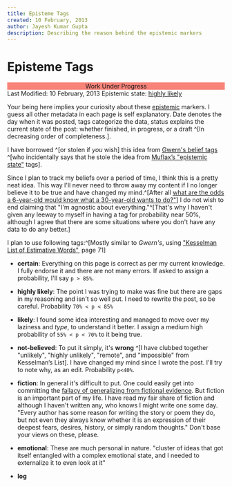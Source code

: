 ```yaml
---
title: Episteme Tags
created: 10 February, 2013 
author: Jayesh Kumar Gupta
description: Describing the reason behind the epistemic markers
---
```


Episteme Tags
=============

<div style="background:#F88379;text-align:center;">Work Under Progress</div>
<div class="soft">
<span class="align_left"> Last Modified: 10 February, 2013 </span><span class="align_right"> Epistemic state: <a href="">highly likely</a></span>
</div>

Your being here implies your curiosity about these [epistemic](http://en.wikipedia.org/wiki/Epistemology) markers. I guess all other metadata in each page is self explanatory. Date denotes the day when it was posted, tags categorize the data, status explains the current state of the post: whether finished, in progress, or a draft ^[In decreasing order of completeness.].

I have borrowed ^[or stolen if _you_ wish] this idea from [Gwern's belief tags](http://gwern.net) ^[who incidentally says that he stole the idea from [ Muflax’s "epistemic state"](http://muflax.com/episteme/) tags].

Since I plan to track my beliefs over a period of time, I think this is a pretty neat idea. This way I'll never need to throw away my content if I no longer believe it to be true and have changed my mind.^[After all [what are the odds a 6-year-old would know what a 30-year-old wants to do?"](http://www.qwantz.com/index.php?comic=2366)] I do not wish to end claiming that "I'm agnostic about everything."^[That's why I haven't given any leeway to myself in having a tag for probability near 50%, although I agree that there are some situations where you don't have any data to do any better.]

I plan to use following tags:^[Mostly similar to _Gwern's_, using ["Kesselman List of Estimative Words"](http://www.scip.org/files/Resources/Kesselman-Verbal-Probability-Expressions.pdf), page 71]

   -  **certain**: Everything on this page is correct as per my current knowledge. I fully endorse it and there are not many errors. If asked to assign a probability, I'll say `p > 85%`.

   -  **highly likely**: The point I was trying to make was fine but there are gaps in my reasoning and isn't so well put. I need to rewrite the post, so be careful. Probability `70% < p < 85%`

   -  **likely**: I found some idea interesting and managed to move over my laziness and _type_, to understand it better. I assign a medium high probability of `55% < p < 70%` to it being true.

   -  **not-believed**: To put it simply, it's **wrong** ^[I have clubbed together "unlikely", "highly unlikely", "remote", and "impossible" from Kesselman’s List]. I have changed my mind since I wrote the post. I'll try to note why, as an edit. Probability `p<40%`. 
   
   -  **fiction**: In general it's difficult to put. One could easily get into committing the [fallacy of generalizing from fictional evidence](http://lesswrong.com/lw/k9/the_logical_fallacy_of_generalization_from/). But fiction is an important part of my life. I have read my fair share of fiction and although I haven't written any, who knows I might write one some day. "Every author has some reason for writing the story or poem they do, but not even they always know whether it is an expression of their deepest fears, desires, history, or simply random thoughts." Don't base your views on these, please.

   -  **emotional**: These are much personal in nature. "cluster of ideas that got itself entangled with a complex emotional state, and I needed to externalize it to even look at it"

   -  **log**
